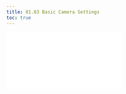 ```yaml
---
title: 01.03 Basic Camera Settings
toc: true
---
```


![Link to included content](../../../../photography/basic-camera-settings.md)
